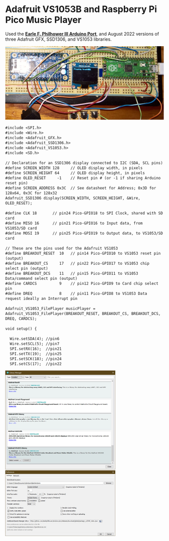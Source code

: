 
# Adafruit VS1053B and Raspberry Pi Pico Music Player

Used the [**Earle F. Philhower III Arduino Port**](https://github.com/earlephilhower/arduino-pico/), and August 2022 versions of three Adafruit GFX, SSD1306, and VS1053 libraries.

<p align="left">
<img src="images/pico-vs1053.jpg" width="700" /> 
</p>

```
#include <SPI.h>
#include <Wire.h>
#include <Adafruit_GFX.h>
#include <Adafruit_SSD1306.h>
#include <Adafruit_VS1053.h>
#include <SD.h>

// Declaration for an SSD1306 display connected to I2C (SDA, SCL pins)
#define SCREEN_WIDTH 128     // OLED display width, in pixels
#define SCREEN_HEIGHT 64     // OLED display height, in pixels  
#define OLED_RESET     -1    // Reset pin # (or -1 if sharing Arduino reset pin)
#define SCREEN_ADDRESS 0x3C  // See datasheet for Address; 0x3D for 128x64, 0x3C for 128x32
Adafruit_SSD1306 display(SCREEN_WIDTH, SCREEN_HEIGHT, &Wire, OLED_RESET);

#define CLK 18       // pin24 Pico-GPIO18 to SPI Clock, shared with SD card
#define MISO 16      // pin21 Pico-GPIO16 to Input data, from VS1053/SD card
#define MOSI 19      // pin25 Pico-GPIO19 to Output data, to VS1053/SD card

// These are the pins used for the Adafruit VS1053
#define BREAKOUT_RESET  10   // pin14 Pico-GPIO10 to VS1053 reset pin (output)
#define BREAKOUT_CS     17   // pin22 Pico-GPIO17 to VS1053 chip select pin (output)
#define BREAKOUT_DCS    11   // pin15 Pico-GPIO11 to VS1053 Data/command select pin (output)
#define CARDCS          9    // pin12 Pico-GPIO9 to Card chip select pin
#define DREQ            8    // pin11 Pico-GPIO8 to VS1053 Data request ideally an Interrupt pin

Adafruit_VS1053_FilePlayer musicPlayer = 
Adafruit_VS1053_FilePlayer(BREAKOUT_RESET, BREAKOUT_CS, BREAKOUT_DCS, DREQ, CARDCS);

void setup() {
 
  Wire.setSDA(4); //pin6
  Wire.setSCL(5); //pin7
  SPI.setRX(16);  //pin21
  SPI.setTX(19);  //pin25
  SPI.setSCK(18); //pin24
  SPI.setCS(17);  //pin22
```

<p align="left">
<img src="images/adafruitlibs.jpg" width="350" /> 
<img src="images/earlephillhower.jpg" width="350" /> 
</p> 
